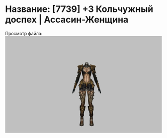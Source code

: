 # Название: [7739] +3 Кольчужный доспех | Ассасин-Женщина

Просмотр файла:
![p070005.png](p070005.png)